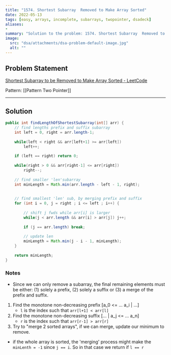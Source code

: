 ```yaml
---
title: "1574. Shortest Subarray  Removed to Make Array Sorted"
date: 2022-05-13
tags: [easy, arrays, incomplete, subarrays, twopointer, dsadeck]
aliases:
- 
summary: "Solution to the problem: 1574. Shortest Subarray  Removed to Make Array Sorted"
image:
  src: "dsa/attachments/dsa-problem-default-image.jpg"
  alt: ""
---
```


## Problem Statement
[Shortest Subarray to be Removed to Make Array Sorted - LeetCode](https://leetcode.com/problems/shortest-subarray-to-be-removed-to-make-array-sorted/)


Pattern: [[Pattern Two Pointer]]

---

## Solution
``` java
public int findLengthOfShortestSubarray(int[] arr) {
	// find lengths prefix and suffix subarray
	int left = 0, right = arr.length-1;
	
	while(left < right && arr[left+1] >= arr[left]) 
		left++;
	
	if (left == right) return 0;
			
	while(right > 0 && arr[right-1] <= arr[right])
		right--;
	
	// find smaller 'len'subarray 
	int minLength = Math.min(arr.length - left - 1, right);
	
	
	// find smallest 'len' sub, by merging prefix and suffix
	for (int i = 0, j = right ; i <= left ; i++) {
		
		// shift j fwds while arr[i] is larger
		while(j < arr.length && arr[i] > arr[j]) j++;
	
		if (j == arr.length) break;
		
		// update len
		minLength = Math.min(j - i - 1, minLength);
	}
	
	return minLength;
}
```

### Notes
- Since we can only remove a subarray, the final remaining elements must be either: (1) solely a prefix, (2) solely a suffix or (3) a merge of the prefix and suffix.
1.  Find the monotone non-decreasing prefix [a_0 <= ... a_i | ...]
    -   `l` is the index such that `arr[l+1] < arr[l]`
2.  Find the monotone non-decreasing suffix [... | a_j <= ... a_n]
    -   `r` is the index such that `arr[r-1] > arr[r]`
3.  Try to "merge 2 sorted arrays", if we can merge, update our minimum to remove.

- if the whole array is sorted, the 'merging' process might make the `minLenth = -1` since `j == i`. So in that case we return if `l == r`


